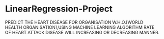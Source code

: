 # LinearRegression-Project
PREDICT THE HEART DISEASE FOR ORGANISATION W.H.O.[WORLD HEALTH ORGANISATION],USING MACHINE LEARNING ALGORITHM RATE OF HEART ATTACK DISEASE WILL INCREASING OR DECREASING MANNER.
